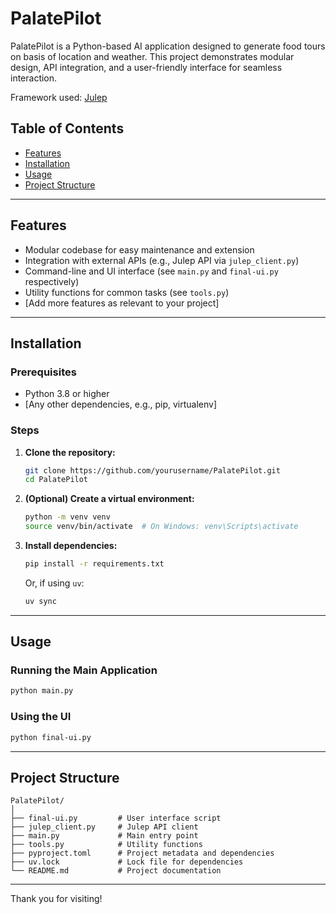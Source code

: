 # PalatePilot

PalatePilot is a Python-based AI application designed to generate food tours on basis of location and weather. This project demonstrates modular design, API integration, and a user-friendly interface for seamless interaction.

Framework used: [Julep](https://github.com/julep-ai/julep)

## Table of Contents

- [Features](#features)
- [Installation](#installation)
- [Usage](#usage)
- [Project Structure](#project-structure)

---

## Features

- Modular codebase for easy maintenance and extension
- Integration with external APIs (e.g., Julep API via `julep_client.py`)
- Command-line and UI interface (see `main.py` and `final-ui.py` respectively)
- Utility functions for common tasks (see `tools.py`)
- [Add more features as relevant to your project]

---

## Installation

### Prerequisites

- Python 3.8 or higher
- [Any other dependencies, e.g., pip, virtualenv]

### Steps

1. **Clone the repository:**

   ```bash
   git clone https://github.com/yourusername/PalatePilot.git
   cd PalatePilot
   ```

2. **(Optional) Create a virtual environment:**

   ```bash
   python -m venv venv
   source venv/bin/activate  # On Windows: venv\Scripts\activate
   ```

3. **Install dependencies:**
   ```bash
   pip install -r requirements.txt
   ```
   Or, if using `uv`:
   ```bash
   uv sync
   ```

---

## Usage

### Running the Main Application

```bash
python main.py
```

### Using the UI

```bash
python final-ui.py
```

---

## Project Structure

```
PalatePilot/
│
├── final-ui.py         # User interface script
├── julep_client.py     # Julep API client
├── main.py             # Main entry point
├── tools.py            # Utility functions
├── pyproject.toml      # Project metadata and dependencies
├── uv.lock             # Lock file for dependencies
└── README.md           # Project documentation
```

---

Thank you for visiting!
